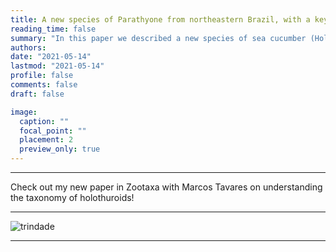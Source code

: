 ```yaml
---
title: A new species of Parathyone from northeastern Brazil, with a key to species
reading_time: false
summary: "In this paper we described a new species of sea cucumber (Holothuroidea: Dendrochirotida: Cucumariidae) from Brazilian waters"
authors:
date: "2021-05-14"
lastmod: "2021-05-14"
profile: false
comments: false
draft: false

image:
  caption: ""
  focal_point: ""
  placement: 2
  preview_only: true
---
```


---

Check out my new paper in Zootaxa with Marcos Tavares on understanding the taxonomy of holothuroids!

---
![trindade](https://raw.githubusercontent.com/rosanafcunha/rosanafcunha/master/static/media/trindade.png "trindade")

---
